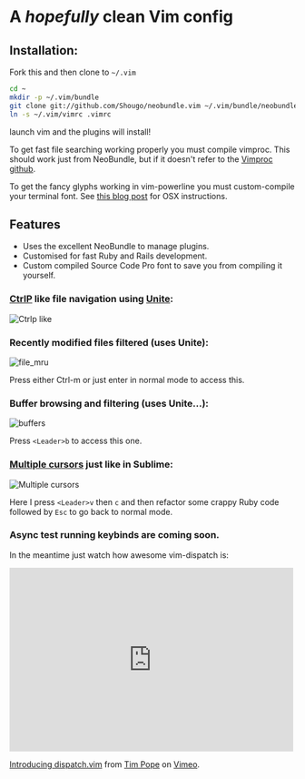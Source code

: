 A *hopefully* clean Vim config
==============================

## Installation:

Fork this and then clone to `~/.vim`

```sh
cd ~
mkdir -p ~/.vim/bundle
git clone git://github.com/Shougo/neobundle.vim ~/.vim/bundle/neobundle.vim
ln -s ~/.vim/vimrc .vimrc
```

launch vim and the plugins will install!

To get fast file searching working properly you must compile vimproc. This should work just from NeoBundle, but if it doesn't
refer to the [Vimproc github](https://github.com/Shougo/vimproc.vim).

To get the fancy glyphs working in vim-powerline you must custom-compile your terminal font. 
See [this blog post](http://mitchmckenna.com/post/11527/setting-up-vim-powerline-for-solarized-theme-on-mac-os-x) for OSX instructions.

## Features

* Uses the excellent NeoBundle to manage plugins.
* Customised for fast Ruby and Rails development.
* Custom compiled Source Code Pro font to save you from compiling it yourself.

### [CtrlP](https://github.com/kien/ctrlp.vim) like file navigation using [Unite](https://github.com/Shougo/unite.vim):

![Ctrlp like](http://i.imgur.com/aSTJmZw.gif)

### Recently modified files filtered (uses Unite):

![file_mru](http://i.imgur.com/NTuTqRq.gif)

Press either Ctrl-m or just enter in normal mode to access this.

### Buffer browsing and filtering (uses Unite...):

![buffers](http://i.imgur.com/wDvlG91.gif)

Press `<Leader>b` to access this one.

### [Multiple cursors](https://github.com/terryma/vim-multiple-cursors) just like in Sublime:

![Multiple cursors](http://i.imgur.com/yJpI69g.gif)

Here I press `<Leader>v` then `c` and then refactor some crappy Ruby code followed by `Esc` to go back to normal mode.

### Async test running keybinds are coming soon. 
In the meantime just watch how awesome vim-dispatch is:

<iframe src="http://player.vimeo.com/video/63116209" width="500" height="323" frameborder="0" webkitAllowFullScreen mozallowfullscreen allowFullScreen></iframe> <p><a href="http://vimeo.com/63116209">Introducing dispatch.vim</a> from <a href="http://vimeo.com/tpope">Tim Pope</a> on <a href="https://vimeo.com">Vimeo</a>.</p>
